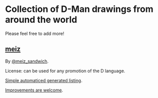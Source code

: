Collection of D-Man drawings from around the world
==================================================

Please feel free to add more!

## [meiz](https://twitter.com/meiz_sandwich)

By [@meiz_sandwich](https://twitter.com/meiz_sandwich).

License: can be used for any promotion of the D language.

[Simple automaticed generated listing](https://wilzbach.github.io/d-mans).

[Improvements are welcome](https://github.com/wilzbach/d-mans/issues/1).
